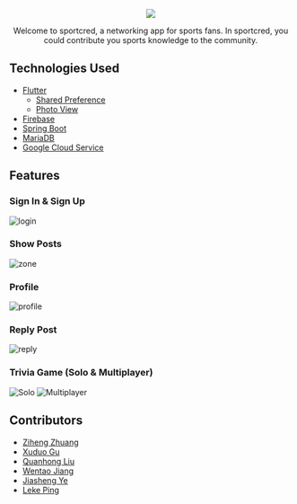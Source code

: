 <p align="center">
  <a href="https://github.com/tiafs/sportcred">
    <img src="screenshots/logo.png">
  </a>
</p>

<p align="center">
  Welcome to sportcred, a networking app for sports fans. In sportcred, you could contribute you sports knowledge to the community.
</p>

## Technologies Used
* [Flutter](https://flutter.dev/)
    * [Shared Preference](https://pub.dev/packages/shared_preferences)
    * [Photo View](https://pub.dev/packages/photo_view)
* [Firebase](https://firebase.google.com/)
* [Spring Boot](https://spring.io/projects/spring-boot)
* [MariaDB](https://mariadb.org/)
* [Google Cloud Service](https://cloud.google.com/)

## Features

### Sign In & Sign Up

![login](screenshots/login.png)

### Show Posts

![zone](screenshots/zone.png)

### Profile

![profile](screenshots/profile.png)

### Reply Post

![reply](screenshots/post.png)

### Trivia Game (Solo & Multiplayer)

![Solo](screenshots/trivia.png)
![Multiplayer](screenshots/trivia_multiplayer.png)

## Contributors

* [Ziheng Zhuang](https://github.com/NeoClear)
* [Xuduo Gu](https://github.com/XGsombra)
* [Quanhong Liu](https://github.com/LQH-is-newbe)
* [Wentao Jiang](https://github.com/SkyWentaoJiang)
* [Jiasheng Ye](https://github.com/yanjs)
* [Leke Ping](https://github.com/lkpklkk)
